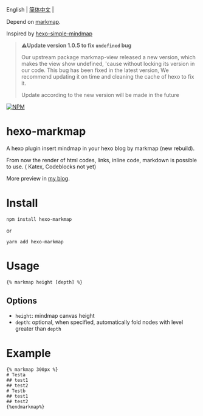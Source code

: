 English
| [简体中文](https://github.com/MaxChang3/hexo-markmap/blob/main/README.md) |

Depend on [markmap](https://github.com/gera2ld/markmap).

Inspired by [hexo-simple-mindmap](https://github.com/HunterXuan/hexo-simple-mindmap)

> **⚠️Update version 1.0.5 to fix `undefined` bug**
>
> Our upstream package markmap-view released a new version, which makes the view show undefined, 'cause without locking its version in our code. This bug has been fixed in the latest version, We recommend updating it on time and cleaning the cache of hexo to fix it.
>
> Update according to the new version will be made in the future

[![NPM](https://nodei.co/npm/hexo-markmap.png)](https://nodei.co/npm/hexo-markmap/)

# hexo-markmap
A hexo plugin insert mindmap in your hexo blog by markmap (new rebuild).

From now the render of html codes, links, inline code, markdown is possible to use. ( Katex, Codeblocks not yet)

More preview in [my blog](https://zhangmaimai.com/2021/02/23/hexo-mindmap-plugin/).

# Install
```
npm install hexo-markmap
```
or
```
yarn add hexo-markmap
```

# Usage
```
{% markmap height [depth] %}
```

## Options
- `height`: mindmap canvas height
- `depth`: optional, when specified, automatically fold nodes with level greater than `depth`

# Example 
```
{% markmap 300px %}
# Testa
## test1
## test2
# Testb
## test1
## test2
{%endmarkmap%}
```
